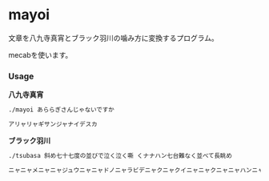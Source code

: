 # mayoi

文章を八九寺真宵とブラック羽川の噛み方に変換するプログラム。

mecabを使います。

### Usage

**八九寺真宵**
```bash
./mayoi あららぎさんじゃないですか

アリャリャギサンジャナイデスカ
```

**ブラック羽川**
```bash
./tsubasa 斜め七十七度の並びで泣く泣く嘶 くナナハン七台難なく並べて長眺め

ニャニャメニャニャジュウニャニャドノニャラビデニャクニャクイニャニャクニャニャハンニャニャダイニャンニャクニャラベテチョウニャガメ
```
